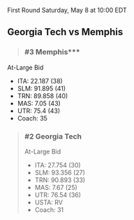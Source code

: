 First Round
Saturday, May 8 at 10:00 EDT
## Georgia Tech vs Memphis

> ### #3 Memphis***  
At-Large Bid  
- ITA: 22.187 (38)  
- SLM: 91.895 (41)  
- TRN: 89.858 (40)  
- MAS: 7.05 (43)  
- UTR: 75.4 (43)  
- Coach: 35  

> ### #2 Georgia Tech  
> At-Large Bid  
> - ITA: 27.754 (30)  
> - SLM: 93.356 (27)  
> - TRN: 90.893 (33)  
> - MAS: 7.67 (25)  
> - UTR: 76.54 (36)  
> - USTA: RV  
> - Coach: 31  